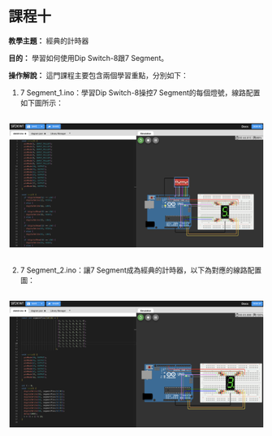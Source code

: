 # 課程十

**教學主題：** 經典的計時器
	
**目的：** 學習如何使用Dip Switch-8跟7 Segment。

**操作解說：** 這門課程主要包含兩個學習重點，分別如下：
1. 7 Segment_1.ino：學習Dip Switch-8操控7 Segment的每個燈號，線路配置如下圖所示：
<br>
<div align="center">
	<img src="./Wokwi截圖1.png" alt="Editor" width="500">
</div>
<br>

2. 7 Segment_2.ino：讓7 Segment成為經典的計時器，以下為對應的線路配置圖：
<br>
<div align="center">
	<img src="./Wokwi截圖2.png" alt="Editor" width="500">
</div>
<br>

